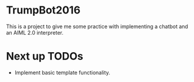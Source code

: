 # TrumpBot2016

This is a project to give me some practice with implementing a chatbot 
and an AIML 2.0 interpreter.

# Next up TODOs

- Implement basic template functionality.

